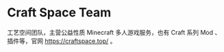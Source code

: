 # Craft Space Team
工艺空间团队，主营公益性质 Minecraft 多人游戏服务，也有 Craft 系列 Mod 、插件等，官网 https://craftspace.top/ 。


